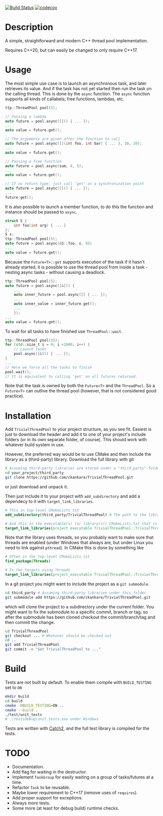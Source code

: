 [![Build Status](https://github.com/ckankare/TrivialThreadPool/workflows/Ubuntu/badge.svg)](https://github.com/ckankare/TrivialThreadPool)
[![codecov](https://codecov.io/gh/ckankare/TrivialThreadPool/branch/main/graph/badge.svg)](https://codecov.io/gh/ckankare/TrivialThreadPool)

# Description
A simple, straightforward and modern C++ thread pool implementation.

Requires C++20, but can easily be changed to only require C++17.


# Usage
The most simple use case is to launch an asynchronous task, and later retrieves its value.
And if the task has not yet started then run the task on the calling thread.
This is done by the `async` function.
The `async` function supports all kinds of callabels; free functions, lambdas, etc.
```c++
ttp::ThreadPool pool(5);

// Passing a lambda
auto future = pool.async([]() { ... });
...
auto value = future.get();

// The arguments are given after the function to call
auto future = pool.async([](int foo, int bar) { ... }, 10, 20);
...
auto value = future.get();

// Passing a free function
auto future = pool.async(sum, 4, 5);
...
auto value = future.get();

// If no return type, just call 'get' as a synchronization point
auto future = pool.async([]() { ... });
...
future.get();
```


It is also possible to launch a member function, to do this the function and instance should be passed to `async`.
```c++
struct S {
    int foo(int arg) { ... }
};
S s;
ttp::ThreadPool pool(5);
auto future = pool.async(&S::foo, s, 45)
...
auto value = future.get();
```


Because the `Future<T>::get` supports execution of the task if it hasn't already started, it is possible to use the
thread pool from inside a task - nesting async tasks - without causing a deadlock.
```c++
ttp::ThreadPool pool(5);
auto future = pool.async([&]() {
    ...
    auto inner_future = pool.async([] { ... });
    ...
    auto inner_value = inner_future.get();
    ...
    });
...
auto value = future.get();
```


To wait for all tasks to have finished use `ThreadPool::wait`.
```c++
ttp::ThreadPool pool(15);
for (std::size_t i = 0; i <1000; i++) {
    // Launch tasks
    pool.async([&]() { ... });
}
...
// Here we force all the tasks to finish
pool.wait();
// It is equivalent to calling 'get' on all futures returned.
```

Note that the task is owned by both the `Future<T>` and the `ThreadPool`. So a `Future<T>` can outlive the thread pool (however, that is not
considered good practice).

# Installation
Add `TrivialThreadPool` to your project structure, as you see fit. Easiest is just to download the header and add it to one of your
project's include folders (or in its own separate folder, of course). This should work with whatever build system in use.

However, the preferred way would be to use CMake and then include the library as a (third-party) library. Download
the full library with git
```bash
# Assuming third-party libraries are stored under a "third_party"-folder
cd your_project/third_party
git clone https://github.com/ckankare/TrivialThreadPool.git
```
or just download and unpack it.

Then just include it to your project with `add_subdirectory` and add a dependecy to it with `target_link_libraries`.
```cmake
# This in top-level CMakeLists.txt
add_subdirectory(third_party/TrivialThreadPool) # The path to the library

# And this in the executable(s) (or library(s)) CMakeLists.txt that is using the library
target_link_libraries(project_executable TrivialThreadPool::TrivialThreadPool)
```

Note that the library uses threads, so you probably want to make sure that threads are enabled (under Windows that
always are, but under Linux you need to link against `pthread`).
In CMake this is done by something like
```cmake
# Often in the top-level CMakeLists.txt
find_package(Threads)

# In the targets using threads
target_link_libraries(project_executable TrivialThreadPool::TrivialThreadPool Threads::Threads)
```

In a git project you might want to include the project as a `git submodule`.
```bash
cd third_party # Assuming third-party libraries under this folder
git submodule add https://github.com/ckankare/TrivialThreadPool.git
```
which will clone the project to a subdirectory under the current folder.
You might want to fix the submodule to a specific commit, branch or tag; so after the submodule has been cloned
checkout the commit/branch/tag and then commit the change.
```bash
cd TrivialThreadPool
git checkout ... # Whatever should be checked out
cd ..
git add TrivialThreadPool
git commit -m "Set TrivialThreadPool to ..."
```


# Build
Tests are not built by default. To enable them compile with `BUILD_TESTING` set to `ON`
```bash
mkdir build
cd build
cmake -DBUILD_TESTING=ON ..
cmake --build .
./test/unit_tests
# .\test\Debug\unit_tests.exe under Windows
```

Tests are written with [Catch2](https://github.com/catchorg/Catch2), and the full test library is compiled for the tests.


# TODO
* Documentation.
* Add flag for waiting in the destructor.
* Implement `TaskGroup` for easily waiting on a group of tasks/futures at a time.
* Refactor `Task` to be reusable.
* Maybe lower requirement to C++17 (remove uses of `requires`).
* Add proper support for exceptions.
* Always more tests.
* Some more (at least for debug build) runtime checks.
